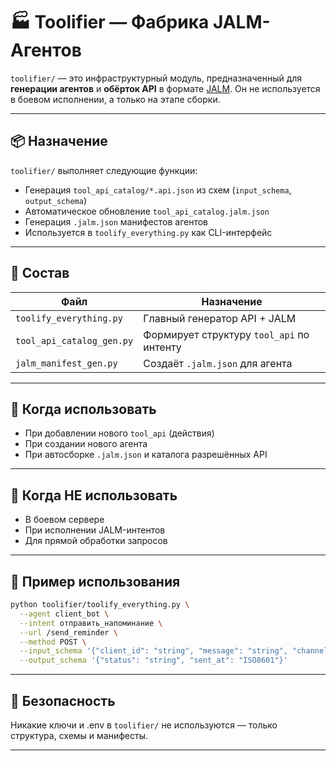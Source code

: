 # 🏭 Toolifier — Фабрика JALM-Агентов

`toolifier/` — это инфраструктурный модуль, предназначенный для **генерации агентов** и **обёрток API** в формате [JALM](https://github.com/your-org/jalm-spec). Он не используется в боевом исполнении, а только на этапе сборки.

---

## 📦 Назначение

`toolifier/` выполняет следующие функции:

- Генерация `tool_api_catalog/*.api.json` из схем (`input_schema`, `output_schema`)
- Автоматическое обновление `tool_api_catalog.jalm.json`
- Генерация `.jalm.json` манифестов агентов
- Используется в `toolify_everything.py` как CLI-интерфейс

---

## 🧩 Состав

| Файл                            | Назначение                                                  |
|---------------------------------|-------------------------------------------------------------|
| `toolify_everything.py`         | Главный генератор API + JALM                                |
| `tool_api_catalog_gen.py`       | Формирует структуру `tool_api` по интенту                   |
| `jalm_manifest_gen.py`          | Создаёт `.jalm.json` для агента                             |

---

## 📌 Когда использовать

- При добавлении нового `tool_api` (действия)
- При создании нового агента
- При автосборке `.jalm.json` и каталога разрешённых API

---

## 🚫 Когда НЕ использовать

- В боевом сервере
- При исполнении JALM-интентов
- Для прямой обработки запросов

---

## 📎 Пример использования

```bash
python toolifier/toolify_everything.py \
  --agent client_bot \
  --intent отправить_напоминание \
  --url /send_reminder \
  --method POST \
  --input_schema '{"client_id": "string", "message": "string", "channel": "string"}' \
  --output_schema '{"status": "string", "sent_at": "ISO8601"}'
```

---

## 🔐 Безопасность

Никакие ключи и .env в `toolifier/` не используются — только структура, схемы и манифесты.

---